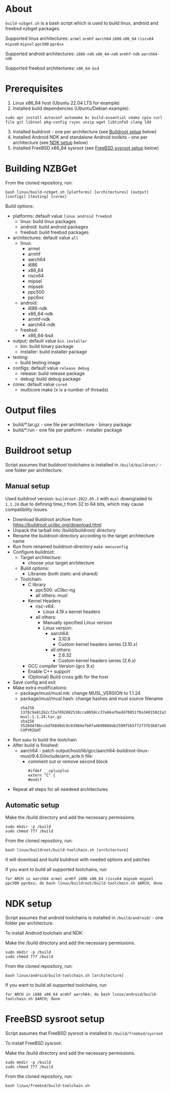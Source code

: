 # About

`build-nzbget.sh` is a bash script which is used to build linux, android and freebsd nzbget packages.

Supported linux architectures: `armel` `armhf` `aarch64` `i686` `x86_64` `riscv64` `mipseb` `mipsel` `ppc500` `ppc6xx`

Supported android architectures: `i686-ndk` `x86_64-ndk` `armhf-ndk` `aarch64-ndk`

Supported freebsd architectures: `x86_64-bsd`

# Prerequisites

1. Linux x86_64 host (Ubuntu 22.04 LTS for example)
2. Installed build dependencies (Ubuntu/Debian example):
```
sudo apt install autoconf automake bc build-essential cmake cpio curl file git libtool pkg-config rsync unzip wget libtinfo5 clang ldd
```
3. Installed buildroot - one per architecture (see [Buildroot setup](#buildroot-setup) below)
4. Installed Android NDK and standalone Android toolkits - one per architecture (see [NDK setup](#ndk-setup) below)
5. Installed FreeBSD x86_64 sysroot (see [FreeBSD sysroot setup](#freebsd-sysroot-setup) below)

# Building NZBGet

From the cloned repository, run:
```
bash linux/build-nzbget.sh [platforms] [architectures] [output] [configs] [testing] [corex]
```

Build options:
- platforms: default value `linux android freebsd`
    - linux: build linux packages
    - android: build android packages
    - freebsd: build freebsd packages
- architectures: default value `all`
    - linux:
        - armel
        - armhf
        - aarch64
        - i686
        - x86_64
        - riscv64
        - mipsel
        - mipseb
        - ppc500
        - ppc6xx
    - android:
        - i686-ndk
        - x86_64-ndk
        - armhf-ndk
        - aarch64-ndk
    - freebsd:
        - x86_64-bsd
- output: default value `bin installer`
    - bin: build binary package
    - installer: build installer package
- testing:
    - build testing image
- configs: default value `release debug`
    - release: build release package
    - debug: build debug package
- corex: default value `core4`
    - multicore make (x is a number of threads)

# Output files

- build/*.tar.gz - one file per architecture - binary package
- build/*.run - one file per platform - installer package

# Buildroot setup

Script assumes that buildroot toolchains is installed in `/build/buildroot/` - one folder per architecture.

## Manual setup

Used buildroot version: `buildroot-2022.05.3` with `musl` downgraded to `1.1.24` due to defining time_t from 32 to 64 bits, which may cause compatibility issues.

- Download Buildroot archive from https://buildroot.uclibc.org/download.html
- Unpack the tarball into /build/buildroot/ directory
- Rename the buildroot-directory according to the target architecture name
- Run from renamed buildroot-directory `make menuconfig`
- Configure buildroot:
    - Target architecture:
        - choose your target architecture
    - Build options:
        - Libraries (both static and shared)
    - Toolchain:
        - C library
            - ppc500: uClibc-ng
            - all others: musl
        - Kernel Headers
            - risc-v64:
                - Linux 4.19.x kernel headers
            - all others:
                - Manually specified Linux version
                - Linux version:
                    - aarch64:
                        - 3.10.6
                        - Custom kernel headers series (3.10.x)
                    - all others:
                        - 2.6.32
                        - Custom kernel headers series (2.6.x)
        - GCC compiler Version (gcc 9.x)
        - Enable C++ support
        - (Optional) Build cross gdb for the host
- Save config and exit
- Make extra modifications:
    - package/musl/musl.mk: change MUSL_VERSION to 1.1.24
    - package/musl/musl.hash: change hashes and musl source filename
        ```
        sha256  1370c9a812b2cf2a7d92802510cca0058cc37e66a7bedd70051f0a34015022a3  musl-1.1.24.tar.gz
        sha256  3520d478bccbdf68d9dc0c03984efb0fa4b99868ab2599f5b5f72f3fb3b07a49  COPYRIGHT
        ```
- Run `make` to build the toolchain
- After build is finished:
    - aarch64 - patch output/host/lib/gcc/aarch64-buildroot-linux-musl/9.4.0/include/arm_acle.h file:
        - comment out or remove second block
            ```
            #ifdef __cplusplus
            extern "C" {
            #endif
            ```
- Repeat all steps for all needeed architectures

## Automatic setup

Make the /build directory and add the necessary permissions.
```
sudo mkdir -p /build
sudo chmod 777 /build
```
From the cloned repository, run:
```
bash linux/buildroot/build-toolchain.sh [architecture]
```
It will download and build buildroot with needed options and patches

If you want to build all supported toolchains, run
```
for ARCH in aarch64 armel armhf i686 x86_64 riscv64 mipseb mipsel ppc500 ppc6xx; do bash linux/buildroot/build-toolchain.sh $ARCH; done
```

# NDK setup

Script assumes that android toolchains is installed in `/build/android/` - one folder per architecture.

To install Android toolchain and NDK:

Make the /build directory and add the necessary permissions.
```
sudo mkdir -p /build
sudo chmod 777 /build
```

From the cloned repository, run:
```
bash linux/android/build-toolchain.sh [architecture]
```

If you want to build all supported toolchains, run
```
for ARCH in i686 x86_64 armhf aarch64; do bash linux/android/build-toolchain.sh $ARCH; done
```

# FreeBSD sysroot setup

Script assumes that FreeBSD sysroot is installed in `/build/freebsd/sysroot`

To install FreeBSD sysroot:

Make the /build directory and add the necessary permissions.
```
sudo mkdir -p /build
sudo chmod 777 /build
```

From the cloned repository, run:
```
bash linux/freebsd/build-toolchain.sh
```

